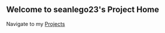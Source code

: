 ## Welcome to seanlego23's Project Home

Navigate to my [Projects](https://github.com/seanlego23.github.io/Projects)
